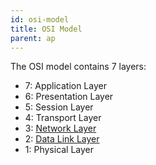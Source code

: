 ```yaml
---
id: osi-model
title: OSI Model
parent: ap
---
```


The OSI model contains 7 layers:

- 7: Application Layer
- 6: Presentation Layer
- 5: Session Layer
- 4: Transport Layer
- 3: [Network Layer](network-layer)
- 2: [Data Link Layer](data-link-layer)
- 1: Physical Layer